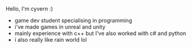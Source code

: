 Hello, I'm cyvern :)
- game dev student specialising in programming
- i've made games in unreal and unity
- mainly experience with c++ but I've also worked with c# and python
- i also really like rain world lol

<!---
Cyverneon/Cyverneon is a ✨ special ✨ repository because its `README.md` (this file) appears on your GitHub profile.
You can click the Preview link to take a look at your changes.
--->
